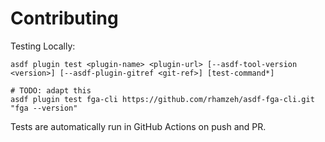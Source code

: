 # Contributing

Testing Locally:

```shell
asdf plugin test <plugin-name> <plugin-url> [--asdf-tool-version <version>] [--asdf-plugin-gitref <git-ref>] [test-command*]

# TODO: adapt this
asdf plugin test fga-cli https://github.com/rhamzeh/asdf-fga-cli.git "fga --version"
```

Tests are automatically run in GitHub Actions on push and PR.

